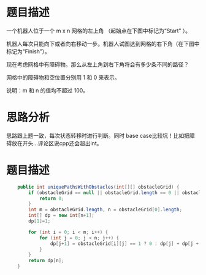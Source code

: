# 题目描述
一个机器人位于一个 m x n 网格的左上角 （起始点在下图中标记为“Start” ）。

机器人每次只能向下或者向右移动一步。机器人试图达到网格的右下角（在下图中标记为“Finish”）。

现在考虑网格中有障碍物。那么从左上角到右下角将会有多少条不同的路径？

网格中的障碍物和空位置分别用 1 和 0 来表示。

说明：m 和 n 的值均不超过 100。

# 思路分析

思路跟上题一致，每次状态转移时进行判断。同时 base case比较坑！比如把障碍放在开头...评论区说cpp还会超出int。

# 题目描述
```java
    public int uniquePathsWithObstacles(int[][] obstacleGrid) {
        if (obstacleGrid == null || obstacleGrid.length == 0 || obstacleGrid[0].length == 0||obstacleGrid[0][0]==1) {
            return 0;
        }
        int m = obstacleGrid.length, n = obstacleGrid[0].length;
        int[] dp = new int[n+1];
        dp[1]=1;

        for (int i = 0; i < m; i++) {
            for (int j = 0; j < n; j++) {
                dp[j+1] = obstacleGrid[i][j] == 1 ? 0 : dp[j] + dp[j + 1];
            }
        }
        return dp[n];
    }
```